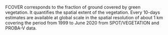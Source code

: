 FCOVER corresponds to the fraction of ground covered by green vegetation. It quantifies the spatial extent of the vegetation. Every 10-days estimates are available at global scale in the spatial resolution of about 1 km covering the period from 1999 to June 2020 from SPOT/VEGETATION and PROBA-V data.